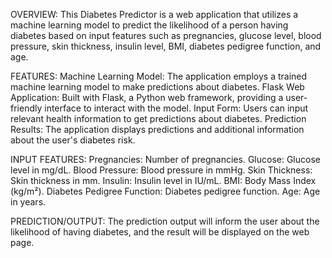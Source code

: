 OVERVIEW:
This Diabetes Predictor is a web application that utilizes a machine learning model to predict the likelihood of a person having diabetes 
based on input features such as pregnancies, glucose level, blood pressure, skin thickness, insulin level, BMI, diabetes pedigree function, and age.

FEATURES:
Machine Learning Model: The application employs a trained machine learning model to make predictions about diabetes.
Flask Web Application: Built with Flask, a Python web framework, providing a user-friendly interface to interact with the model.
Input Form: Users can input relevant health information to get predictions about diabetes.
Prediction Results: The application displays predictions and additional information about the user's diabetes risk.

INPUT FEATURES:
Pregnancies: Number of pregnancies.
Glucose: Glucose level in mg/dL.
Blood Pressure: Blood pressure in mmHg.
Skin Thickness: Skin thickness in mm.
Insulin: Insulin level in IU/mL.
BMI: Body Mass Index (kg/m²).
Diabetes Pedigree Function: Diabetes pedigree function.
Age: Age in years.

PREDICTION/OUTPUT:
The prediction output will inform the user about the likelihood of having diabetes, and the result will be displayed on the web page.
